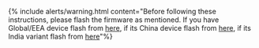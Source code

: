 {% include alerts/warning.html content="Before following these instructions, please flash the firmware as mentioned. If you have Global/EEA device flash from [here](https://xiaomifirmwareupdater.com/firmware/davinci/stable/V12.1.2.0.RFJMIXM/), if its China device flash from [here](https://xiaomifirmwareupdater.com/firmware/davinci/weekly/21.4.14/), if its India variant flash from [here](https://github.com/PixelExperience-Devices/device_xiaomi_davinci/releases/download/FW/fw_davinciin_miui_DAVINCIININGlobal_V12.1.2.0.RFJINXM_6d2a511c21_11.0.zip)"%}
